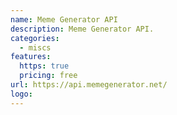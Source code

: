 ```yaml
---
name: Meme Generator API
description: Meme Generator API.
categories:
  - miscs
features:
  https: true
  pricing: free
url: https://api.memegenerator.net/
logo:
---
```

